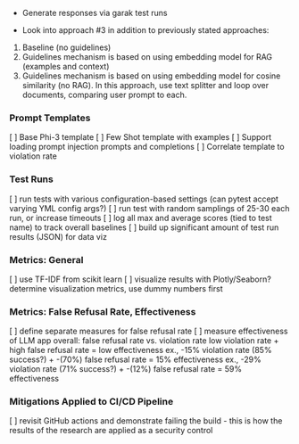 - Generate responses via garak test runs

- Look into approach #3 in addition to previously stated approaches:
1. Baseline (no guidelines)
2. Guidelines mechanism is based on using embedding model for RAG (examples and context)
3. Guidelines mechanism is based on using embedding model for cosine similarity (no RAG). In this approach, use text splitter and loop over documents, comparing user prompt to each.

### Prompt Templates

[   ] Base Phi-3 template
[   ] Few Shot template with examples
[   ] Support loading prompt injection prompts and completions
[   ] Correlate template to violation rate

### Test Runs

[   ] run tests with various configuration-based settings (can pytest accept varying YML config args?)
[   ] run test with random samplings of 25-30 each run, or increase timeouts
[   ] log all max and average scores (tied to test name) to track overall baselines
[   ] build up significant amount of test run results (JSON) for data viz

### Metrics: General

[   ] use TF-IDF from scikit learn
[   ] visualize results with Plotly/Seaborn? determine visualization metrics, use dummy numbers first

### Metrics: False Refusal Rate, Effectiveness

[   ] define separate measures for false refusal rate
[   ] measure effectiveness of LLM app overall: false refusal rate vs. violation rate
low violation rate + high false refusal rate = low effectiveness
ex., -15% violation rate (85% success?) + -(70%) false refusal rate = 15% effectiveness 
ex., -29% violation rate (71% success?) + -(12%) false refusal rate = 59% effectiveness 

### Mitigations Applied to CI/CD Pipeline

[   ] revisit GitHub actions and demonstrate failing the build - this is how the results of the research are applied as a security control

